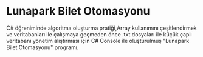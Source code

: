 # Lunapark Bilet Otomasyonu

C# öğreniminde algoritma oluşturma pratiği,Array kullanımını çeşitlendirmek ve veritabanları ile çalışmaya geçmeden önce .txt dosyaları ile küçük çaplı veritabanı yönetim alıştırması için C# Console ile oluşturulmuş "Lunapark Bilet Otomasyonu" programı. 


